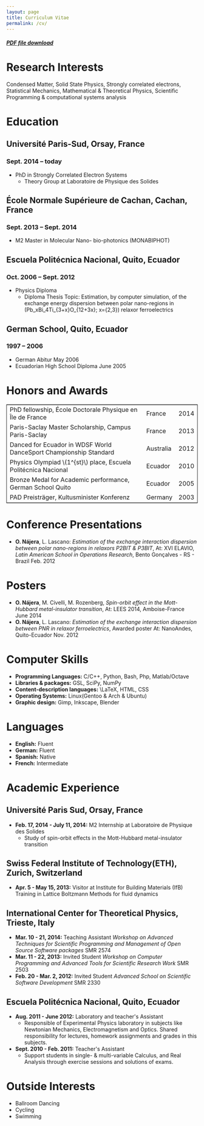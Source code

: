 ```yaml
---
layout: page
title: Curriculum Vitae
permalink: /cv/
---
```


##### [PDF file download](https://dl.dropbox.com/u/29005867/najera-cv.pdf)

# Research Interests

Condensed Matter, Solid State Physics, Strongly correlated electrons,
Statistical Mechanics, Mathematical & Theoretical Physics, Scientific
Programming & computational systems analysis

# Education

## Université Paris-Sud, Orsay, France

### **Sept. 2014 &#x2013; today**

-   PhD in Strongly Correlated Electron Systems
    -   Theory Group at Laboratoire de Physique des Solides

## École Normale Supérieure de Cachan, Cachan, France

### **Sept. 2013 &#x2013; Sept. 2014**

-   M2 Master in Molecular Nano- bio-photonics (MONABIPHOT)

## Escuela Politécnica Nacional, Quito, Ecuador

### **Oct. 2006 &#x2013; Sept. 2012**

-   Physics Diploma
    -   Diploma Thesis Topic: Estimation, by computer simulation, of the
        exchange energy dispersion between polar nano-regions in
        \(Pb_xBi_4Ti_{3+x}O_{12+3x}; x=\{2,3\}\) relaxor ferroelectrics

## German School, Quito, Ecuador

### **1997 &#x2013; 2006**

-   German Abitur May 2006
-   Ecuadorian High School Diploma June 2005

# Honors and Awards

<table border="2" cellspacing="0" cellpadding="6" rules="groups" frame="hsides">


<colgroup>
<col  class="org-left" />

<col  class="org-left" />

<col  class="org-right" />
</colgroup>
<tbody>
<tr>
<td class="org-left">PhD fellowship, École Doctorale Physique en Île de France</td>
<td class="org-left">France</td>
<td class="org-right">2014</td>
</tr>


<tr>
<td class="org-left">Paris-Saclay Master Scholarship, Campus Paris-Saclay</td>
<td class="org-left">France</td>
<td class="org-right">2013</td>
</tr>


<tr>
<td class="org-left">Danced for Ecuador in WDSF World DanceSport Championship Standard</td>
<td class="org-left">Australia</td>
<td class="org-right">2012</td>
</tr>


<tr>
<td class="org-left">Physics Olympiad \(1^{st}\) place, Escuela Politécnica Nacional</td>
<td class="org-left">Ecuador</td>
<td class="org-right">2010</td>
</tr>


<tr>
<td class="org-left">Bronze Medal for Academic performance, German School Quito</td>
<td class="org-left">Ecuador</td>
<td class="org-right">2005</td>
</tr>


<tr>
<td class="org-left">PAD Preisträger, Kultusminister Konferenz</td>
<td class="org-left">Germany</td>
<td class="org-right">2003</td>
</tr>
</tbody>
</table>

# Conference Presentations

-   **O. Nájera**, L. Lascano: *Estimation of the exchange interaction
    dispersion between polar nano-regions in relaxors P2BIT & P3BIT*, At:
    XVI ELAVIO, *Latin American School in Operations Research*, Bento
    Gonçalves - RS - Brazil Feb. 2012

# Posters

-   **O. Nájera**, M. Civelli, M. Rozenberg, *Spin-orbit effect in the
    Mott-Hubbard metal-insulator transition*, At: LEES 2014,
    Amboise-France June 2014
-   **O. Nájera**, L. Lascano: *Estimation of the exchange interaction
    dispersion between PNR in relaxor ferroelectrics*,  Awarded poster
    At: NanoAndes, Quito-Ecuador Nov. 2012

# Computer Skills

-   **Programming Languages:** C/C++, Python, Bash, Php, Matlab/Octave
-   **Libraries & packages:** GSL, SciPy, NumPy
-   **Content-description languages:** \LaTeX, HTML, CSS
-   **Operating Systems:** Linux(Gentoo & Arch & Ubuntu)
-   **Graphic design:** Gimp, Inkscape, Blender

# Languages

-   **English:** Fluent
-   **German:** Fluent
-   **Spanish:** Native
-   **French:** Intermediate

# Academic Experience

## **Université Paris Sud, Orsay, France**

-   **Feb. 17, 2014 - July 11, 2014:** M2 Internship at Laboratoire de Physique des Solides
    -   Study of spin-orbit effects in the Mott-Hubbard metal-insulator transition

## **Swiss Federal Institute of Technology(ETH), Zurich, Switzerland**

-   **Apr. 5 - May 15, 2013:** Visitor at Institute for Building Materials (IfB)
    Training in Lattice Boltzmann Methods for fluid dynamics

## **International Center for Theoretical Physics, Trieste, Italy**

-   **Mar. 10 - 21, 2014:** Teaching Assistant
    *Workshop on Advanced Techniques for Scientific Programming and
    Management of Open Source Software packages* SMR 2574
-   **Mar. 11 - 22, 2013:** Invited Student
    *Workshop on Computer Programming and Advanced Tools for Scientific
    Research Work* SMR 2503
-   **Feb. 20 - Mar. 2, 2012:** Invited Student
    *Advanced School on Scientific Software Development* SMR 2330

## **Escuela Politécnica Nacional, Quito, Ecuador**

-   **Aug. 2011 - June 2012:** Laboratory and teacher's Assistant
    -   Responsible of Experimental Physics laboratory in subjects like
        Newtonian Mechanics, Electromagnetism and Optics. Shared
        responsibility for lectures, homework assignments and grades in
        this subjects.
-   **Sept. 2010 - Feb. 2011:** Teacher's Assistant
    -   Support students in single- & multi-variable Calculus, and Real
        Analysis through exercise sessions and solutions of exams.

# Outside Interests

-   Ballroom Dancing
-   Cycling
-   Swimming
